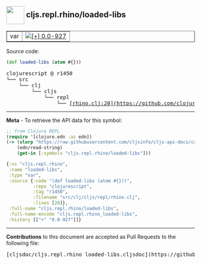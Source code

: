 ## <img width="48px" valign="middle" src="http://i.imgur.com/Hi20huC.png"> cljs.repl.rhino/loaded-libs

 <table border="1">
<tr>

<td>var</td>
<td><a href="https://github.com/cljsinfo/cljs-api-docs/tree/0.0-927"><img valign="middle" alt="[+] 0.0-927" src="https://img.shields.io/badge/+-0.0--927-lightgrey.svg"></a> </td>
</tr>
</table>






Source code:

```clj
(def loaded-libs (atom #{}))
```

 <pre>
clojurescript @ r1450
└── src
    └── clj
        └── cljs
            └── repl
                └── <ins>[rhino.clj:20](https://github.com/clojure/clojurescript/blob/r1450/src/clj/cljs/repl/rhino.clj#L20)</ins>
</pre>


---

__Meta__ - To retrieve the API data for this symbol:

```clj
;; from Clojure REPL
(require '[clojure.edn :as edn])
(-> (slurp "https://raw.githubusercontent.com/cljsinfo/cljs-api-docs/catalog/cljs-api.edn")
    (edn/read-string)
    (get-in [:symbols "cljs.repl.rhino/loaded-libs"]))
```

```clj
{:ns "cljs.repl.rhino",
 :name "loaded-libs",
 :type "var",
 :source {:code "(def loaded-libs (atom #{}))",
          :repo "clojurescript",
          :tag "r1450",
          :filename "src/clj/cljs/repl/rhino.clj",
          :lines [20]},
 :full-name "cljs.repl.rhino/loaded-libs",
 :full-name-encode "cljs.repl.rhino_loaded-libs",
 :history [["+" "0.0-927"]]}

```

---

__Contributions__ to this document are accepted as Pull Requests to the following file:

 <pre>
[cljsdoc/cljs.repl.rhino_loaded-libs.cljsdoc](https://github.com/cljsinfo/cljs-api-docs/blob/master/cljsdoc/cljs.repl.rhino_loaded-libs.cljsdoc)
</pre>

